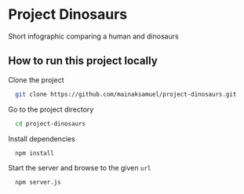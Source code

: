 # Project Dinosaurs
Short infographic comparing a human and dinosaurs 

## How to run this project locally
Clone the project

```bash
  git clone https://github.com/mainaksamuel/project-dinosaurs.git
```

Go to the project directory

```bash
  cd project-dinosaurs
```

Install dependencies

```bash
  npm install
```

Start the server and browse to the given `url`

```bash
  npm server.js
```
